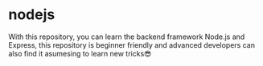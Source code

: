 # nodejs
With this repository, you can learn the backend framework Node.js and Express,
this repository is beginner friendly and advanced developers can also 
find it asumesing to learn new tricks😎
